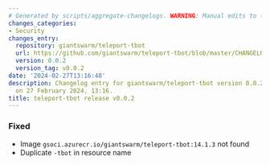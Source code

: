```yaml
---
# Generated by scripts/aggregate-changelogs. WARNING: Manual edits to this files will be overwritten.
changes_categories:
- Security
changes_entry:
  repository: giantswarm/teleport-tbot
  url: https://github.com/giantswarm/teleport-tbot/blob/master/CHANGELOG.md#002---2024-02-27
  version: 0.0.2
  version_tag: v0.0.2
date: '2024-02-27T13:16:48'
description: Changelog entry for giantswarm/teleport-tbot version 0.0.2, published
  on 27 February 2024, 13:16.
title: teleport-tbot release v0.0.2
---
```


### Fixed
- Image `gsoci.azurecr.io/giantswarm/teleport-tbot:14.1.3` not found
- Duplicate `-tbot` in resource name
